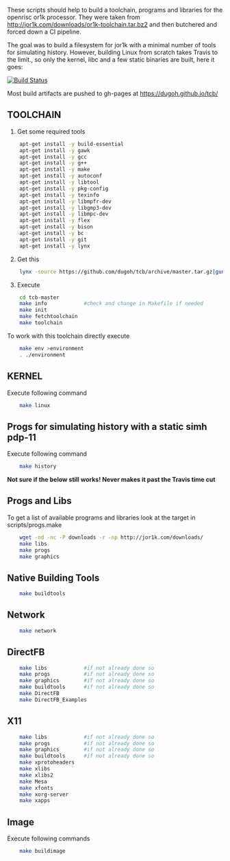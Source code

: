 These scripts should help to build a toolchain, programs and libraries for the openrisc or1k processor. They were taken from http://jor1k.com/downloads/or1k-toolchain.tar.bz2 and then butchered and forced down a CI pipeline.

The goal was to build a filesystem for jor1k with a minimal number of tools for simulating history. However, building Linux from scratch takes Travis to the limit., so only the kernel, libc and a few static binaries are built, here it goes:

[![Build Status](https://travis-ci.org/dugoh/tcb.svg?branch=master)](https://travis-ci.org/dugoh/tcb)

Most build artifacts are pushed to gh-pages at https://dugoh.github.io/tcb/

TOOLCHAIN
---------

1. Get some required tools
```sh
	apt-get install -y build-essential
	apt-get install -y gawk
	apt-get install -y gcc
	apt-get install -y g++
	apt-get install -y make
	apt-get install -y autoconf
	apt-get install -y libtool
	apt-get install -y pkg-config
	apt-get install -y texinfo
	apt-get install -y libmpfr-dev
	apt-get install -y libgmp3-dev
	apt-get install -y libmpc-dev
	apt-get install -y flex
	apt-get install -y bison
	apt-get install -y bc
	apt-get install -y git
	apt-get install -y lynx
```
2. Get this
```sh
	lynx -source https://github.com/dugoh/tcb/archive/master.tar.gz|gunzip -c |tar -xvf -
```
3. Execute
```sh
	cd tcb-master
	make info            #check and change in Makefile if needed
	make init
	make fetchtoolchain
	make toolchain
```

To work with this toolchain directly execute
```sh
	make env >environment
	. ./environment
```

KERNEL
------
Execute following command
```sh
	make linux
```

Progs for simulating history with a static simh pdp-11
------------------------------------------------------
Execute following command

```sh
	make history
```

**Not sure if the below still works! Never makes it past the Travis time cut**

Progs and Libs
--------------

To get a list of available programs and libraries look at the target in scripts/progs.make

```sh
	wget -nd -nc -P downloads -r -np http://jor1k.com/downloads/
	make libs
	make progs
	make graphics
```


Native Building Tools
---------------------
```sh
	make buildtools
```

Network 
-------
```sh
	make network
```


DirectFB
--------
```sh
	make libs            #if not already done so
	make progs           #if not already done so
	make graphics        #if not already done so
	make buildtools      #if not already done so
	make DirectFB 
	make DirectFB_Examples
```

X11
---
```sh
	make libs            #if not already done so
	make progs           #if not already done so
	make graphics        #if not already done so
	make buildtools      #if not already done so
	make xprotoheaders
	make xlibs
	make xlibs2
	make Mesa
	make xfonts
	make xorg-server
	make xapps
```
Image
-----

Execute following commands
```sh
	make buildimage
```
